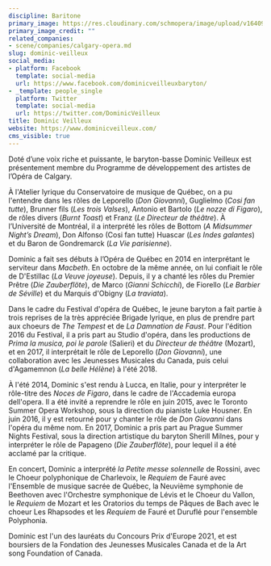 ```yaml
---
discipline: Baritone
primary_image: https://res.cloudinary.com/schmopera/image/upload/v1640984143/media/2021/12/DominicVeilleux_ujztxe.jpg
primary_image_credit: ""
related_companies:
- scene/companies/calgary-opera.md
slug: dominic-veilleux
social_media:
- platform: Facebook
  template: social-media
  url: https://www.facebook.com/dominicveilleuxbaryton/
- _template: people_single
  platform: Twitter
  template: social-media
  url: https://twitter.com/DominicVeilleux
title: Dominic Veilleux
website: https://www.dominicveilleux.com/
cms_visible: true
---
```

Doté d’une voix riche et puissante, le baryton-basse Dominic Veilleux est présentement membre du Programme de développement des artistes de l’Opéra de Calgary.

À l'Atelier lyrique du Conservatoire de musique de Québec, on a pu l'entendre dans les rôles de Leporello (_Don Giovanni_), Guglielmo (_Cosi fan tutte_), Brunner fils (_Les trois Valses_), Antonio et Bartolo (_Le nozze di Figaro_), de rôles divers (_Burnt Toast_) et Franz (_Le Directeur de théâtre_). À l’Université de Montréal, il a interprété les rôles de Bottom (_A Midsummer Night’s Dream_), Don Alfonso (Cosi fan tutte) Huascar (_Les Indes galantes_) et du Baron de Gondremarck (_La Vie parisienne_). 

Dominic a fait ses débuts à l’Opéra de Québec en 2014 en interprétant le serviteur dans _Macbeth_. En octobre de la même année, on lui confiait le rôle de D'Estillac (_La Veuve joyeuse_). Depuis, il y a chanté les rôles du Premier Prêtre (_Die Zauberflöte_), de Marco (_Gianni Schicchi_), de Fiorello (_Le Barbier de Séville_) et du Marquis d'Obigny (_La traviata_).

Dans le cadre du Festival d'opéra de Québec, le jeune baryton a fait partie à trois reprises de la très appréciée Brigade lyrique, en plus de prendre part aux choeurs de _The Tempest_ et de _La Damnation de Faust_. Pour l'édition 2016 du Festival, il a pris part au Studio d'opéra, dans les productions de _Prima la musica, poi le parole_ (Salieri) et du _Directeur de théâtre_ (Mozart), et en 2017, il interprétait le rôle de Leporello (_Don Giovanni_), une collaboration avec les Jeunesses Musicales du Canada, puis celui d'Agamemnon (_La belle Hélène_) à l'été 2018.

À l'été 2014, Dominic s'est rendu à Lucca, en Italie, pour y interpréter le rôle-titre des _Noces de Figaro_, dans le cadre de l'Accademia europa dell'opera. Il a été invité a reprendre le rôle en juin 2015, avec le Toronto Summer Opera Workshop, sous la direction du pianiste Luke Housner. En juin 2016, il y est retourné pour y chanter le rôle de _Don Giovanni_ dans l'opéra du même nom. En 2017, Dominic a pris part au Prague Summer Nights Festival, sous la direction artistique du baryton Sherill Milnes, pour y interpréter le rôle de Papageno (_Die Zauberflöte_), pour lequel il a été acclamé par la critique.

En concert, Dominic a interprété _la Petite messe solennelle_ de Rossini, avec le Choeur polyphonique de Charlevoix, le _Requiem_ de Fauré avec l'Ensemble de musique sacrée de Québec, la Neuvième symphonie de Beethoven avec l'Orchestre symphonique de Lévis et le Choeur du Vallon, le _Requiem_ de Mozart et les Oratorios du temps de Pâques de Bach avec le choeur Les Rhapsodes et les _Requiem_ de Fauré et Duruflé pour l'ensemble Polyphonia.

Dominic est l'un des lauréats du Concours Prix d'Europe 2021, et est boursiers de la Fondation des Jeunesses Musicales Canada et de la Art song Foundation of Canada.